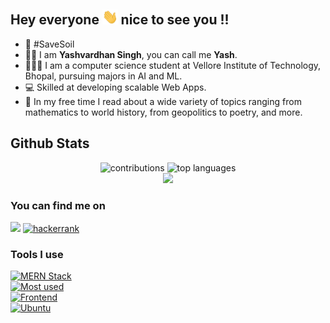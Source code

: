 ## Hey everyone <img src="./wave.gif" height="24px"></img> nice to see you !!
- 🌱 #SaveSoil
- 🙋🏽 I am **Yashvardhan Singh**, you can call me **Yash**.
- 🧑🏽‍💻 I am a computer science student at Vellore Institute of Technology, Bhopal, pursuing majors in AI and ML.
- 💻 Skilled at developing scalable Web Apps.
- 📜 In my free time I read about a wide variety of topics ranging from mathematics to world history, from geopolitics to poetry, and more.

## Github Stats
<p align="center">
<img alt="contributions" width="420.74px" src="https://github-readme-stats-git-masterrstaa-rickstaa.vercel.app/api?username=yvs2701&count_private=true&show_icons=true&theme=dracula"></img>
<img alt="top languages" width="372.67px" src="https://github-readme-stats-git-masterrstaa-rickstaa.vercel.app/api/top-langs/?username=yvs2701&hide=html&langs_count=6&layout=compact&theme=dracula"></img>
<br>
<img src="https://github-profile-summary-cards.vercel.app/api/cards/profile-details?username=yvs2701&theme=dracula" width="650px">
<br>
<!-- <img alt="contributions in last week" width="800px" src="https://github-contribution-graph.ez4o.com/?username=yvs2701&last_n_days=7&img_url=https%3A%2F%2Fraw.githubusercontent.com%2Fyvs2701%2Fyvs2701%2Fmain%2Fassets%2FSkillWordcloud.png"></img> -->
</p>

### You can find me on
<a href="https://www.linkedin.com/in/yashv27/"><img src="https://img.shields.io/badge/LinkedIn-0077B5?style=for-the-badge&logo=linkedin&logoColor=white"></img></a>
<a href="https://www.hackerrank.com/yvs2701"><img src="https://img.shields.io/badge/-Hackerrank-2EC866?style=for-the-badge&logo=HackerRank&logoColor=white" alt="hackerrank"></img></a>
<!-- <a href="https://stackoverflow.com/users/16084581/yashv"><img src="https://stackoverflow.com/users/flair/16084581.png?theme=dark" width="208" height="58" alt="profile for Yashv at Stack Overflow, Q&amp;A for professional and enthusiast programmers" title="profile for Yashv at Stack Overflow, Q&amp;A for professional and enthusiast programmers"></a> -->

### Tools I use
[![MERN Stack](https://skillicons.dev/icons?i=mongodb,express,react,nodejs,next)](https://skillicons.dev) \
[![Most used](https://skillicons.dev/icons?i=java,javascript,python,cpp)](https://skillicons.dev) \
[![Frontend](https://skillicons.dev/icons?i=css,html,tailwind)](https://skillicons.dev) \
[![Ubuntu](https://skillicons.dev/icons?i=vscode,linux)](https://skillicons.dev)
<!-- ![MongoDB](https://img.shields.io/badge/MongoDB-%234ea94b.svg?style=for-the-badge&logo=mongodb&logoColor=white)
![Express.js](https://img.shields.io/badge/express.js-%23404d59.svg?style=for-the-badge&logo=express&logoColor=%2361DAFB)
![React](https://img.shields.io/badge/react-%2320232a.svg?style=for-the-badge&logo=react&logoColor=%2361DAFB)
![Node.JS](https://img.shields.io/badge/node.js-6DA55F?style=for-the-badge&logo=node.js&logoColor=white)
![Next.JS](https://img.shields.io/badge/Next-black?style=for-the-badge&logo=next.js&logoColor=white) \
![Java](https://img.shields.io/badge/Java-ED8B00?style=for-the-badge&logo=openjdk&logoColor=white)
![JavaScript](https://img.shields.io/badge/javascript-%23323330.svg?style=for-the-badge&logo=javascript&logoColor=%23F7DF1E)
![Python](https://img.shields.io/badge/python-3670A0?style=for-the-badge&logo=python&logoColor=ffdd54)
![C++](https://img.shields.io/badge/c++-%2300599C.svg?style=for-the-badge&logo=c%2B%2B&logoColor=white) \
![CSS3](https://img.shields.io/badge/css3-%231572B6.svg?style=for-the-badge&logo=css3&logoColor=white)
![Tailwind](https://img.shields.io/badge/Tailwind_CSS-38B2AC?style=for-the-badge&logo=tailwind-css&logoColor=white)
![HTML5](https://img.shields.io/badge/html5-%23E34F26.svg?style=for-the-badge&logo=html5&logoColor=white) \
![Ubuntu](https://img.shields.io/badge/Ubuntu-E95420?style=for-the-badge&logo=ubuntu&logoColor=white) -->
